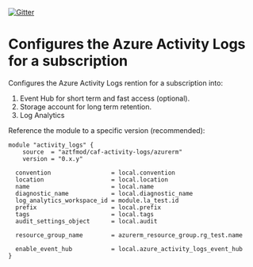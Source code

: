 [![Gitter](https://badges.gitter.im/aztfmod/community.svg)](https://gitter.im/aztfmod/community?utm_source=badge&utm_medium=badge&utm_campaign=pr-badge)

# Configures the Azure Activity Logs for a subscription

Configures the Azure Activity Logs rention for a subscription into:
1. Event Hub for short term and fast access (optional).
2. Storage account for long term retention. 
3. Log Analytics

Reference the module to a specific version (recommended):
```hcl
module "activity_logs" {
    source  = "aztfmod/caf-activity-logs/azurerm"
    version = "0.x.y"
    
  convention                 = local.convention
  location                   = local.location
  name                       = local.name
  diagnostic_name            = local.diagnostic_name
  log_analytics_workspace_id = module.la_test.id
  prefix                     = local.prefix
  tags                       = local.tags
  audit_settings_object      = local.audit

  resource_group_name        = azurerm_resource_group.rg_test.name
    
  enable_event_hub           = local.azure_activity_logs_event_hub
}
```

<!--- BEGIN_TF_DOCS --->
<!--- END_TF_DOCS --->